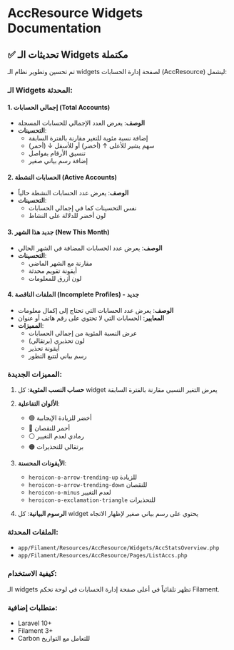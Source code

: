 # AccResource Widgets Documentation

## ✅ تحديثات الـ Widgets مكتملة

تم تحسين وتطوير نظام الـ widgets لصفحة إدارة الحسابات (AccResource) ليشمل:

### الـ Widgets المحدثة:

#### 1. إجمالي الحسابات (Total Accounts)
- **الوصف**: يعرض العدد الإجمالي للحسابات المسجلة
- **التحسينات**: 
  - إضافة نسبة مئوية للتغير مقارنة بالفترة السابقة
  - سهم يشير للأعلى ↑ (أخضر) أو للأسفل ↓ (أحمر)
  - تنسيق الأرقام بفواصل
  - إضافة رسم بياني صغير

#### 2. الحسابات النشطة (Active Accounts)  
- **الوصف**: يعرض عدد الحسابات النشطة حالياً
- **التحسينات**:
  - نفس التحسينات كما في إجمالي الحسابات
  - لون أخضر للدلالة على النشاط

#### 3. جديد هذا الشهر (New This Month)
- **الوصف**: يعرض عدد الحسابات المضافة في الشهر الحالي
- **التحسينات**:
  - مقارنة مع الشهر الماضي
  - أيقونة تقويم محدثة
  - لون أزرق للمعلومات

#### 4. الملفات الناقصة (Incomplete Profiles) - جديد
- **الوصف**: يعرض عدد الحسابات التي تحتاج إلى إكمال معلومات
- **المعايير**: الحسابات التي لا تحتوي على رقم هاتف أو عنوان
- **المميزات**:
  - عرض النسبة المئوية من إجمالي الحسابات
  - لون تحذيري (برتقالي)
  - أيقونة تحذير
  - رسم بياني لتتبع التطور

### المميزات الجديدة:

1. **حساب النسب المئوية**: كل widget يعرض التغير النسبي مقارنة بالفترة السابقة
2. **الألوان التفاعلية**: 
   - 🟢 أخضر للزيادة الإيجابية
   - 🔴 أحمر للنقصان
   - ⚪ رمادي لعدم التغيير
   - 🟠 برتقالي للتحذيرات

3. **الأيقونات المحسنة**:
   - `heroicon-o-arrow-trending-up` للزيادة
   - `heroicon-o-arrow-trending-down` للنقصان
   - `heroicon-o-minus` لعدم التغيير
   - `heroicon-o-exclamation-triangle` للتحذيرات

4. **الرسوم البيانية**: كل widget يحتوي على رسم بياني صغير لإظهار الاتجاه

### الملفات المحدثة:
- `app/Filament/Resources/AccResource/Widgets/AccStatsOverview.php`
- `app/Filament/Resources/AccResource/Pages/ListAccs.php`

### كيفية الاستخدام:
الـ widgets تظهر تلقائياً في أعلى صفحة إدارة الحسابات في لوحة تحكم Filament.

### متطلبات إضافية:
- Laravel 10+
- Filament 3+
- Carbon للتعامل مع التواريخ
